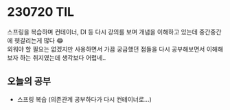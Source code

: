 # 230720 TIL
스프링을 복습하며 컨테이너, DI 등 다시 강의를 보며 개념을 이해하고 있는데 중간중간에 헷갈리는게 많다 😂 <br>
외워야 할 필요는 없겠지만 사용하면서 가끔 궁금했던 점들을 다시 공부해보면서 이해해보자 하는 취지였는데 생각보다 어렵네.. <br>

## 오늘의 공부
- 스프링 복습 (의존관계 공부하다가 다시 컨테이너로...)
